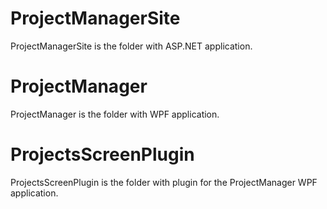 # ProjectManagerSite
ProjectManagerSite is the folder with ASP.NET application.
# ProjectManager
ProjectManager is the folder with WPF application.
# ProjectsScreenPlugin
ProjectsScreenPlugin is the folder with plugin for the ProjectManager WPF application.
